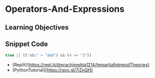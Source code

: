 # Operators-And-Expressions

## Learning Objectives





## Snippet Code
```Javascript
true || (("abc" > "abd") && (4 >= "3"))
```


* [Replit]{https://repl.it/@prachimehta1214/ImpartialIntrepidTheories}
* [PythonTutorial]{https://goo.gl/7jZnQH}
